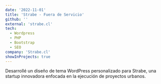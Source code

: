 ```yaml
---
date: '2022-11-01'
title: 'Strabe - Fuera de Servicio'
github: ''
external: 'strabe.cl'
tech:
  - Wordpress
  - PHP
  - Bootstrap
  - SEO
company: 'Strabe.cl'
showInProjects: true
---
```


Desarrollé un diseño de tema WordPress personalizado para Strabe, una startup innovadora enfocada en la ejecución de proyectos urbanos.
